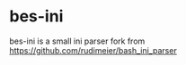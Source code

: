 bes-ini
========

bes-ini is a small ini parser fork from https://github.com/rudimeier/bash_ini_parser
